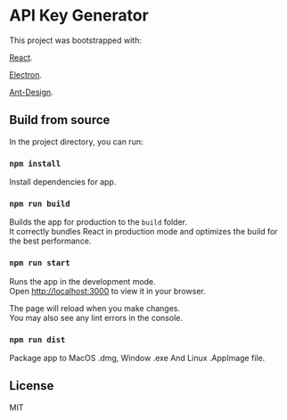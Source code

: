 # API Key Generator

This project was bootstrapped with:

[React](https://github.com/facebook/react).

[Electron](https://github.com/electron/electron).

[Ant-Design](https://github.com/ant-design/ant-design).


## Build from source

In the project directory, you can run:

### `npm install`

Install dependencies for app.

### `npm run build`

Builds the app for production to the `build` folder.\
It correctly bundles React in production mode and optimizes the build for the best performance.

### `npm run start`

Runs the app in the development mode.\
Open [http://localhost:3000](http://localhost:3000) to view it in your browser.

The page will reload when you make changes.\
You may also see any lint errors in the console.

### `npm run dist`

Package app to MacOS .dmg, Window .exe And Linux .AppImage file.

## License

MIT